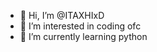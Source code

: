 - 👋 Hi, I’m @ITAXHIxD
- 👀 I’m interested in coding ofc
- 🌱 I’m currently learning python
<!---
ITAXHIxD/ITAXHIxD is a ✨ special ✨ repository because its `README.md` (this file) appears on your GitHub profile.
You can click the Preview link to take a look at your changes.
--->
